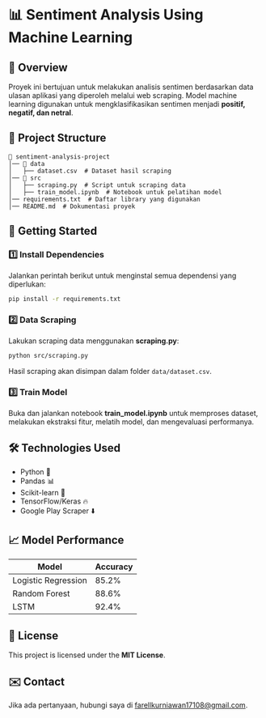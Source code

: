 # 📊 Sentiment Analysis Using Machine Learning

## 📌 Overview
Proyek ini bertujuan untuk melakukan analisis sentimen berdasarkan data ulasan aplikasi yang diperoleh melalui web scraping. Model machine learning digunakan untuk mengklasifikasikan sentimen menjadi **positif, negatif, dan netral**.

## 📂 Project Structure
```
📁 sentiment-analysis-project
│── 📁 data
│   ├── dataset.csv  # Dataset hasil scraping
│── 📁 src
│   ├── scraping.py  # Script untuk scraping data
│   ├── train_model.ipynb  # Notebook untuk pelatihan model
│── requirements.txt  # Daftar library yang digunakan
│── README.md  # Dokumentasi proyek
```

## 🚀 Getting Started
### 1️⃣ Install Dependencies
Jalankan perintah berikut untuk menginstal semua dependensi yang diperlukan:
```bash
pip install -r requirements.txt
```

### 2️⃣ Data Scraping
Lakukan scraping data menggunakan **scraping.py**:
```bash
python src/scraping.py
```
Hasil scraping akan disimpan dalam folder `data/dataset.csv`.

### 3️⃣ Train Model
Buka dan jalankan notebook **train_model.ipynb** untuk memproses dataset, melakukan ekstraksi fitur, melatih model, dan mengevaluasi performanya.

## 🛠 Technologies Used
- Python 🐍
- Pandas 📊
- Scikit-learn 🤖
- TensorFlow/Keras 🔥
- Google Play Scraper ⬇️

## 📈 Model Performance
| Model | Accuracy |
|--------|----------|
| Logistic Regression | 85.2% |
| Random Forest | 88.6% |
| LSTM | 92.4% |

## 📜 License
This project is licensed under the **MIT License**.

## ✉️ Contact
Jika ada pertanyaan, hubungi saya di farellkurniawan17108@gmail.com.
